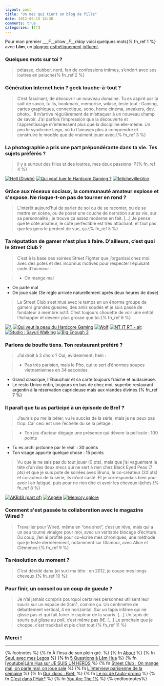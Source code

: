 ```yaml
---
layout: post
title: "Un mec qui tient un blog de fille"
date: 2012-06-15 18:30
comments: true
categories: [ff]
---
```

Pour mon premier ___F__ollow __F__riday_ voici quelques mots{% fn_ref 1 %} avec __Lâm__, un [blogger](http://www.monsieurlam.com/) [esthétiquement](http://www.decate.com/) [influent](http://www.lense.fr/membre/Lam/).
<!--more-->
### Quelques mots sur toi ?

> pétasse, clubber, nerd, fan de confessions intimes, s’endort avec ses loutres en peluche{% fn_ref 2 %}

### Génération Internet hein ? geek touche-à-tout ?

> C’est fascinant, de découvrir un nouveau domaine. Tu es aspiré par ta soif de savoir, tu lis, bookmark, mémorise, wikise, teste tout : Gaming, cartes graphiques, connectique, sono, home cinéma, sneakers, dev, photo...
Il m’arrive régulièrement de m’attaquer à un nouveau champ de savoir. J’ai parfois l’impression que la découverte et l’apprentissage m’intéressent plus que la discipline elle-même. Un peu le syndrome Lego, où tu t’amuses plus à comprendre et construire le modèle que de vraiment jouer avec.{% fn_ref 3 %}

### La photographie a pris une part prépondérante dans ta vie. Tes sujets préférés ?

> il y a surtout des filles et des loutres, mes deux passions :P{% fn_ref 4 %}

<p>
  <a class="fancybox" href="http://www.lense.fr/wp-content/uploads/2011/05/2778738010_7348505389_o.jpg" data-fancybox-group="lam" title="Hell (Divide)"><img src="http://www.lense.fr/wp-content/uploads/2011/05/2778738010_7348505389_o-148x110.jpg" alt="Hell (Divide)" /></a>
  <a class="fancybox" href="http://www.lense.fr/wp-content/uploads/2011/04/hardcore-gamer-626x940.jpg" data-fancybox-group="lam" title="Qui veut tuer le Hardcore Gaming ?"><img src="http://www.lense.fr/wp-content/uploads/2011/04/hardcore-gamer-148x110.jpg" alt="Qui veut tuer le Hardcore Gaming ?" /></a>
  <a class="fancybox" href="http://www.lense.fr/wp-content/uploads/2011/04/fetichevilles-1.jpg" data-fancybox-group="lam" title="fetichevillesVoir"><img src="http://www.lense.fr/wp-content/uploads/2011/04/fetichevilles-1-148x110.jpg" alt="fetichevillesVoir" /></a>
</p>

### Grâce aux réseaux sociaux, la communauté amateur explose et s'expose. Ne risque-t-on pas de tourner en rond ?

> L’intérêt aujourd’hui de parler de soi ou de se raconter, ou de se mettre en scène, ou de poser une couche de narration sur sa vie, sur sa personnalité ; je trouve ça assez moderne en fait. [...] Je pense que le côté amateur, le côté perfectible est très attachant, et faut pas que les gens le perdent de vue, ça.{% fn_ref 5 %}

### Ta réputation de gamer n'est plus à faire. D'ailleurs, c’est quoi le Street Club ?

> C’est à la base des soirées Street Fighter que j’organisai chez moi avec des potes et des inconnus motivés pour respecter l’épuisant code d’honneur :

>* On mange mal
* On parle mal
* On joue sale (3e règle arrivée naturellement après deux heures de dose)

> Le Street Club s’est mué avec le temps en un énorme groupe de gamers grandes gueules, des amis soudés et je suis passé de fondateur à membre actif. C’est toujours chouette de voir une entité t’échapper et devenir plus grosse que toi.{% fn_ref 6 %}

<p>
  <a class="fancybox" href="http://farm5.staticflickr.com/4056/4400893009_414d6004a4_z.jpg" data-fancybox-group="hua" title="\"Medium x Time x Content\" Compendium"><img src="http://farm5.staticflickr.com/4056/4400893009_414d6004a4_t.jpg" alt="\"Medium x Time x Content\" Compendium" /></a>
  <a class="fancybox" href="http://farm4.staticflickr.com/3433/3230490532_e4ae0d87bd_z.jpg" data-fancybox-group="hua" title="Qui veut la peau du Hardcore Gaming"><img src="http://farm4.staticflickr.com/3433/3230490532_e4ae0d87bd_t.jpg" alt="Qui veut la peau du Hardcore Gaming" /></a>
  <a class="fancybox" href="http://farm5.staticflickr.com/4043/4389063014_8c51990f53_z.jpg" data-fancybox-group="hua" title="Wolf"><img src="http://farm5.staticflickr.com/4043/4389063014_8c51990f53_t.jpg" alt="Wolf" /></a>
  <a class="fancybox" href="http://farm5.staticflickr.com/4047/4667347819_ff3320e818_z.jpg" data-fancybox-group="hua" title="NT IT RT - alt"><img src="http://farm5.staticflickr.com/4047/4667347819_ff3320e818_t.jpg" alt="NT IT RT - alt" /></a>
  <a class="fancybox" href="http://farm4.staticflickr.com/3099/3220240474_b83b5b403a_z.jpg" data-fancybox-group="hua" title="Studio : Sayuli Walking"><img src="http://farm4.staticflickr.com/3099/3220240474_b83b5b403a_t.jpg" alt="Studio : Sayuli Walking" /></a>
  <a class="fancybox" href="http://farm4.staticflickr.com/3092/3192774332_eb09a0d7e3_z.jpg" data-fancybox-group="hua" title="Big Enough 3"><img src="http://farm4.staticflickr.com/3092/3192774332_eb09a0d7e3_t.jpg" alt="Big Enough 3" /></a>
</p>

### Parlons de bouffe tiens. Ton restaurant préféré ?

> J’ai droit à 3 choix ? Oui, évidemment, hein :

>* Pas très parisien, mais le Pho, qui te sert d’énormes soupes vietnamiennes en 34 secondes.
* Grand classique, l’Ebauchoir et sa carte toujours fraîche et audacieuse.
* Le resto Unico enfin, toujours en bas de chez moi, superbe restaurant argentin à la réservation capricieuse mais aux viandes divines.{% fn_ref 7 %}

### Il paraît que tu as participé à un épisode de Bref ?

> J’aurais pu me la péter, vu le succès de la série, mais je ne peux pas trop. Car ceci est une l’échelle du se la pétage :

>* Ton jeu d’acteur dégage une présence qui dévore la pellicule : 100 points
* Tu es archi pistonné par le réal’ : 30 points
* Ton visage apporte quelque chose : 15 points

> Vu que je ne sais pas du tout jouer (0 pts), mais que j’ai vaguement la tête d’un des deux mecs qui ne sert à rien chez Black Eyed Peas (7 pts) et que je suis pote de soirées avec Bruno, le co-créateur (20 pts) et co-auteur de la série, ils m’ont casté. Et je correspondais bien pour avoir l’air fatigué, puis pour ne rien dire et avoir les cheveux lâchés.{% fn_ref 8 %}

<p>
  <a class="fancybox" href="http://farm4.staticflickr.com/3573/3680519232_13c1a1066e_z.jpg?zz=1" data-fancybox-group="monsieur" title="AKB48 (part of)"><img src="http://farm4.staticflickr.com/3573/3680519232_13c1a1066e_m.jpg" alt="AKB48 (part of)" /></a>
  <a class="fancybox" href="http://farm4.staticflickr.com/3258/3145299141_25daf608d3_z.jpg?zz=1" data-fancybox-group="monsieur" title="Angèle"><img src="http://farm4.staticflickr.com/3258/3145299141_25daf608d3_m.jpg" alt="Angèle" /></a>
  <a class="fancybox" href="http://farm4.staticflickr.com/3651/3375516025_51d78940e8_z.jpg?zz=1" data-fancybox-group="monsieur" title="Memory galore"><img src="http://farm4.staticflickr.com/3651/3375516025_51d78940e8_m.jpg" alt="Memory galore" /></a>
</p>

### Comment s'est passée ta collaboration avec le magazine Wired ?

> Travailler pour Wired, même en “one shot”, c’est un rêve, mais qui a un peu tourné vinaigre pour moi, avec un véritable blocage d’écriture. Du coup, j’en ai profité pour co-écrire mes chroniques, une méthode que je teste dernièrement, notamment sur Glamour, avec Alice et Clémence.{% fn_ref 9 %}

### Ta résolution du moment ?

> C’est décidé dans (et sur) ma tête : en 2012, je coupe mes longs cheveux.{% fn_ref 10 %}

### Pour finir, un conseil ou un coup de gueule ?

> Je n’ai jamais compris pourquoi certaines personnes utilisent leur souris sur un espace de 2cm², comme ça. Un centimètre de débattement vertical, 4 en horizontal. Sur un tapis infâme qui ne glisse pas et qui fait foirer le capteur de la souris. [...] Un tapis de souris qui glisse au poil, c’est même pas 8€. [...] Le prochain que je choppe, c’est trackball et pis c’est tout.{% fn_ref 11 %}

### Merci !

***

{% footnotes %}
  {% fn À l'insu de son plein gré. %}
  {% fn <a href="http://www.monsieurlam.com/about/">About</a> %}
  {% fn <a href="http://www.monsieurlam.com/2012/02/04/seul-avec-mes-legos/">Seul, avec mes Legos</a> %}
  {% fn <a href="http://blog.flickr.net/fr/2008/09/25/5-questions-a-lam-hua/">5 Questions à Lâm Hua</a> %}
  {% fn <a href="http://www.youtube.com/watch?v=yy0YrCsGfrE">[youtube]Lâm Hua sur JE SUIS UN HEROS</a> %}
  {% fn <a href="http://www.monsieurlam.com/2012/04/06/street-club-on-mange-mal-on-parle-mal-on-joue-sale/">Street Club : On mange mal, on parle mal, on joue sale</a> %}
  {% fn <a href="http://www.deedeeparis.com/blog/l-interview-parisienne-de-la-semaine-monsieur-lam">L’interview parisienne de la semaine</a> %}
  {% fn <a href="http://www.monsieurlam.com/2012/01/25/oui-donc-bref/">Oui, donc : Bref.</a> %}
  {% fn <a href="http://www.monsieurlam.com/2011/12/30/le-roi-de-lauto-promo/">Le roi de l’auto-promo</a> %}
  {% fn <a href="http://www.monsieurlam.com/2012/03/20/cest-dans-lhair/">C'est dans l'Hair*</a> %}
  {% fn <a href="http://www.monsieurlam.com/2011/11/17/you-are-the-1/">You Are The 1%</a> %}
{% endfootnotes%}
